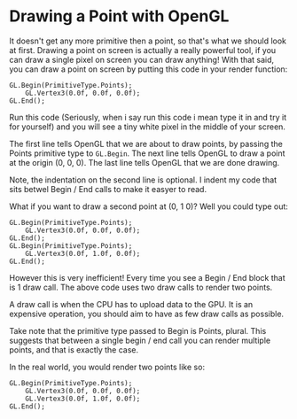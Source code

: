 # Drawing a Point with OpenGL

It doesn't get any more primitive then a point, so that's what we should look at first. Drawing a point on screen is actually a really powerful tool, if you can draw a single pixel on screen you can draw anything! With that said, you can draw a point on screen by putting this code in your render function: 

```
GL.Begin(PrimitiveType.Points);
    GL.Vertex3(0.0f, 0.0f, 0.0f);
GL.End();
```

Run this code (Seriously, when i say run this code i mean type it in and try it for yourself) and you will see a tiny white pixel in the middle of your screen.

The first line tells OpenGL that we are about to draw points, by passing the Points primitive type to ```GL.Begin```. The next line tells OpenGL to draw a point at the origin (0, 0, 0). The last line tells OpenGL that we are done drawing.

Note, the indentation on the second line is optional. I indent my code that sits betwel Begin / End calls to make it easyer to read.

What if you want to draw a second point at (0, 1 0)? Well you could type out:

```
GL.Begin(PrimitiveType.Points);
    GL.Vertex3(0.0f, 0.0f, 0.0f);
GL.End();
GL.Begin(PrimitiveType.Points);
    GL.Vertex3(0.0f, 1.0f, 0.0f);
GL.End();
```

However this is very inefficient! Every time you see a Begin / End block that is 1 draw call. The above code uses two draw calls to render two points.

A draw call is when the CPU has to upload data to the GPU. It is an expensive operation, you should aim to have as few draw calls as possible.

Take note that the primitive type passed to Begin is Points, plural. This suggests that between a single begin / end call you can render multiple points, and that is exactly the case.

In the real world, you would render two points like so:

```
GL.Begin(PrimitiveType.Points);
    GL.Vertex3(0.0f, 0.0f, 0.0f);
    GL.Vertex3(0.0f, 1.0f, 0.0f);
GL.End();
```